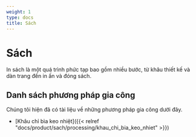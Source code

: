 ```yaml
---
weight: 1
type: docs
title: Sách
---
```


# Sách

In sách là một quá trình phức tạp bao gồm nhiều bước, từ khâu thiết kế và dàn trang đến in ấn và đóng sách.


## Danh sách phương pháp gia công

Chúng tôi hiện đã có tài liệu về những phương pháp gia công dưới đây.

- [Khâu chỉ bìa keo nhiệt]({{< relref "docs/product/sach/processing/khau_chi_bia_keo_nhiet" >}})


